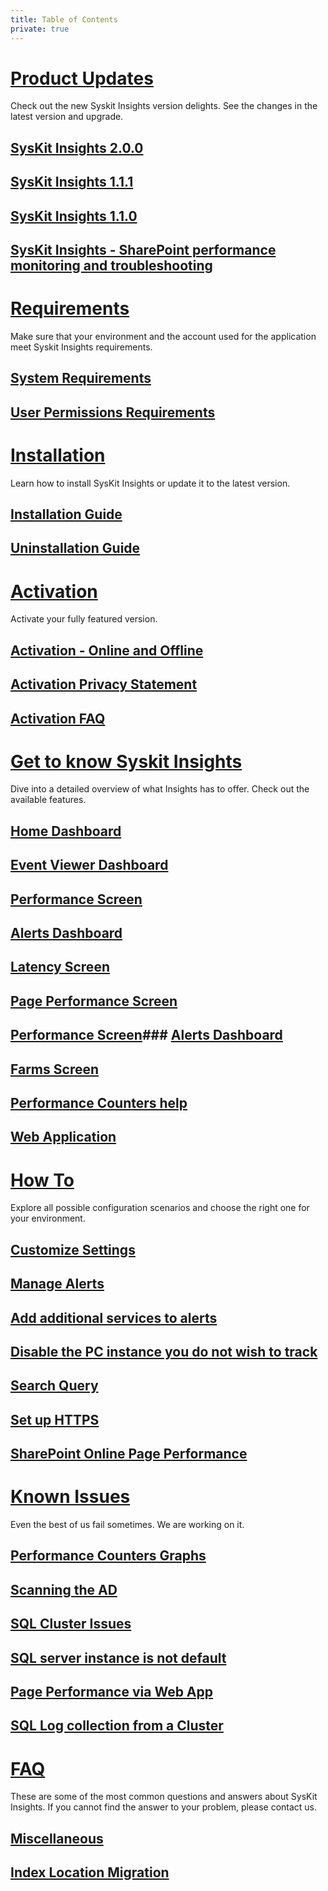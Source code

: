 ```yaml
---
title: Table of Contents
private: true
---
```



# [Product Updates](product-updates)
Check out the new Syskit Insights version delights. See the changes in the latest version and upgrade. 
## [SysKit Insights 2.0.0](insights-2-release-note.md)
## [SysKit Insights 1.1.1](insights-1-1-1-release-note.md)
## [SysKit Insights 1.1.0](insights-1-1-release-note.md)
## [SysKit Insights - SharePoint performance monitoring and troubleshooting](insights1-release-note.md)

# [Requirements](requirements)
Make sure that your environment and the account used for the application meet Syskit Insights requirements.
## [System Requirements](system-requirements.md)
## [User Permissions Requirements](user-permissions-requirements.md)


# [Installation](installation)
Learn how to install SysKit Insights or update it to the latest version. 
## [Installation Guide](installation-guide.md)
## [Uninstallation Guide](uninstallation-guide.md)


# [Activation](activation)
Activate your fully featured version.
## [Activation - Online and Offline](online-offline-activation.md)
## [Activation Privacy Statement](activation-privacy-statement.md)
## [Activation FAQ](activation-faq.md)


# [Get to know Syskit Insights](get-to-know-insights)
Dive into a detailed overview of what Insights has to offer. Check out the available features. 
## [Home Dashboard](insights-home.md)
## [Event Viewer Dashboard](event-viewer.md)
## [Performance Screen](performance-screen.md)
## [Alerts Dashboard](insights-alerts.md)
## [Latency Screen](latency-screen.md)
## [Page Performance Screen](page-performance-screen.md)
## [Performance Screen](performance-screen.md)### [Alerts Dashboard](insights-alerts.md)
## [Farms Screen](farms-screen.md)
## [Performance Counters help](performance-counters.md)
## [Web Application](web-application.md)


# [How To](how-to)
Explore all possible configuration scenarios and choose the right one for your environment.
## [Customize Settings](customize-settings.md)
## [Manage Alerts](manage-alerts.md)
## [Add additional services to alerts](add-additional-services-alert.md)
## [Disable the PC instance you do not wish to track](disable-pc-instance.md) 
## [Search Query](search-query.md)
## [Set up HTTPS](set-up-https.md)
## [SharePoint Online Page Performance](spo-pp.md)


# [Known Issues](known-issues)
Even the best of us fail sometimes. We are working on it. 
## [Performance Counters Graphs](performance-counters-laptop-sleeping.md)
## [Scanning the AD](scan-ad-server-number.md)
## [SQL Cluster Issues](sql-cluster-issues.md)
## [SQL server instance is not default](not-default-sql-instance.md)
## [Page Performance via Web App](webapp-page-performance.md)
## [SQL Log collection from a Cluster](servers-in-cluster.md)


# [FAQ](faq)
These are some of the most common questions and answers about SysKit Insights. If you cannot find the answer to your problem, please contact us.
## [Miscellaneous](miscellaneous.md)
## [Index Location Migration](index-location-migration.md)
